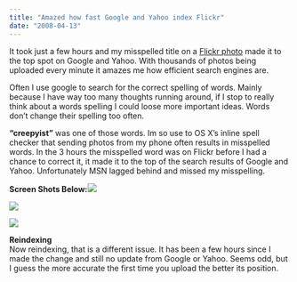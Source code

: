 ```yaml
---
title: "Amazed how fast Google and Yahoo index Flickr"
date: "2008-04-13"
---
```


It took just a few hours and my misspelled title on a [Flickr photo](http://flickr.com/photos/dorkstyle/2409047888/) made it to the top spot on Google and Yahoo. With thousands of photos being uploaded every minute it amazes me how efficient search engines are.

Often I use google to search for the correct spelling of words. Mainly because I have way too many thoughts running around, if I stop to really think about a words spelling I could loose more important ideas. Words don’t change their spelling too often.

**“creepyist”** was one of those words. Im so use to OS X’s inline spell checker that sending photos from my phone often results in misspelled words. In the 3 hours the misspelled word was on Flickr before I had a chance to correct it, it made it to the top of the search results of Google and Yahoo. Unfortunately MSN lagged behind and missed my misspelling.

**Screen Shots Below:**[![](/images/creepyist-google.gif)](http://www.google.com/search?hl=en&q=creepyist&btnG=Search)

[![](/images/creepyist-yahoo.gif)](http://search.yahoo.com/search?ei=UTF-8&fr=yfp-t-501&p=%2Bcreepyist&fr2=sp-qrw-orig-top&norw=1)

[![](/images/creepyist-msn.gif)](http://search.msn.com/results.aspx?q=creepyist&FORM=MSNH)

**Reindexing**  
Now reindexing, that is a different issue. It has been a few hours since I made the change and still no update from Google or Yahoo. Seems odd, but I guess the more accurate the first time you upload the better its position.
